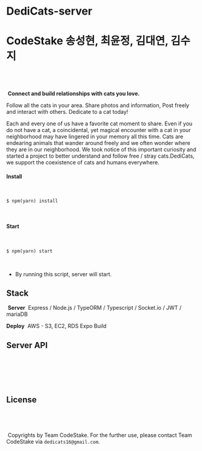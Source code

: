 # DediCats-server

# CodeStake 송성현, 최윤정, 김대연, 김수지 
​
---
​
**Connect and build relationships with cats you love.**

Follow all the cats in your area. Share photos and information, Post freely and interact with others. Dedicate to a cat today!

Each and every one of us have a favorite cat moment to share. Even if you do not have a cat, a coincidental, yet magical encounter with a cat in your neighborhood may have lingered in your memory all this time. Cats are endearing animals that wander around freely and we often wonder where they are in our neighborhood. We took notice of this important curiosity and started a project to better understand and follow free / stray cats.DediCats, we support the coexistence of cats and humans everywhere.
​
#### Install
​
```
$ npm(yarn) install
```
​
#### Start
​
```
$ npm(yarn) start
```
​
- By running this script, server will start. 
​
## Stack
​
**Server**
​
Express / Node.js / TypeORM / Typescript / Socket.io / JWT / mariaDB
​

**Deploy**
​
AWS - S3, EC2, RDS
Expo Build
​
## Server API
​
---
​
## License
​
---
​
Copyrights by Team CodeStake. For the further use, please contact Team CodeStake via `dedicats16@gmail.com`.
